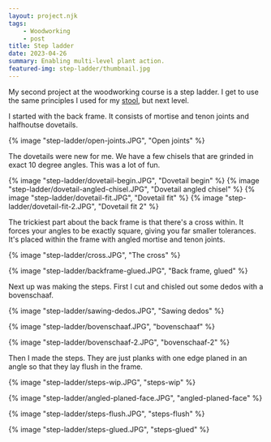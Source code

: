 ```yaml
---
layout: project.njk
tags: 
    - Woodworking
    - post
title: Step ladder
date: 2023-04-26
summary: Enabling multi-level plant action.
featured-img: step-ladder/thumbnail.jpg
---
```


My second project at the woodworking course is a step ladder. I get to use the same principles I used for my <a href="/projects/stool" target="_blank">stool</a>, but next level. 

I started with the back frame. It consists of mortise and tenon joints and halfhoutse dovetails.

{% image "step-ladder/open-joints.JPG", "Open joints" %}

The dovetails were new for me. We have a few chisels that are grinded in exact 10 degree angles. This was a lot of fun.

{% image "step-ladder/dovetail-begin.JPG", "Dovetail begin" %} 
{% image "step-ladder/dovetail-angled-chisel.JPG", "Dovetail angled chisel" %} 
{% image "step-ladder/dovetail-fit.JPG", "Dovetail fit" %} 
{% image "step-ladder/dovetail-fit-2.JPG", "Dovetail fit 2" %} 

The trickiest part about the back frame is that there's a cross within. It forces your angles to be exactly square, giving you far smaller tolerances. It's placed within the frame with angled mortise and tenon joints.

{% image "step-ladder/cross.JPG", "The cross" %} 

{% image "step-ladder/backframe-glued.JPG", "Back frame, glued" %} 



Next up was making the steps. First I cut and chisled out some dedos with a bovenschaaf.

{% image "step-ladder/sawing-dedos.JPG", "Sawing dedos" %} 

{% image "step-ladder/bovenschaaf.JPG", "bovenschaaf" %} 

{% image "step-ladder/bovenschaaf-2.JPG", "bovenschaaf-2" %} 


Then I made the steps. They are just planks with one edge planed in an angle so that they lay flush in the frame.

{% image "step-ladder/steps-wip.JPG", "steps-wip" %} 

{% image "step-ladder/angled-planed-face.JPG", "angled-planed-face" %} 

{% image "step-ladder/steps-flush.JPG", "steps-flush" %} 

{% image "step-ladder/steps-glued.JPG", "steps-glued" %} 


